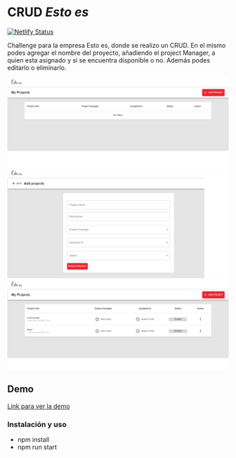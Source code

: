 # CRUD *Esto es*

[![Netlify Status](https://api.netlify.com/api/v1/badges/72ba5205-99ba-4604-823d-3eaafac1298d/deploy-status)](https://app.netlify.com/sites/bejewelled-dragon-00a3ae/deploys)

Challenge para la empresa Esto es, donde se realizo un CRUD. En el mismo podes agregar el nombre del proyecto, añadiendo el project Manager, a quien esta asignado y si se encuentra disponible o no. Además podes editarlo o eliminarlo.

![imagen](./public/imagen%201.png)
![imagen](./public/imagen%202.png)
![imagen](./public/imagen%203.png)

## Demo
[Link para ver la demo](https://bejewelled-dragon-00a3ae.netlify.app/)

### Instalación y uso

- npm install
- npm run start

